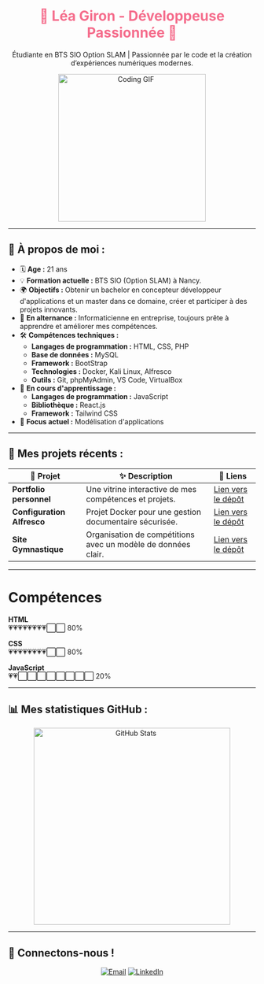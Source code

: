 <div align="center">
  <h1 style="color: #F56D8C;">🌸 Léa Giron - Développeuse Passionnée 🌸</h1>
  <p style="color: #EC9DA9;">
  <p>
    Étudiante en BTS SIO Option SLAM | Passionnée par le code et la création d’expériences numériques modernes.
  </p>
  <img src="https://media.giphy.com/media/L1R1tvI9svkIWwpVYr/giphy.gif" alt="Coding GIF" width="300"/>
</div>

---

## 🌟 À propos de moi :
- 🗓️ **Age :** 21 ans
- 💡 **Formation actuelle :** BTS SIO (Option SLAM) à Nancy.  
- 🌍 **Objectifs :** Obtenir un bachelor en concepteur développeur d'applications et un master dans ce domaine, créer et participer à des projets innovants.  
- 💼 **En alternance :** Informaticienne en entreprise, toujours prête à apprendre et améliorer mes compétences.  
- 🛠️ **Compétences techniques :**
  - **Langages de programmation :** HTML, CSS, PHP
  - **Base de données :** MySQL
  - **Framework :** BootStrap
  - **Technologies :** Docker, Kali Linux, Alfresco
  - **Outils :** Git, phpMyAdmin, VS Code, VirtualBox
- 📘 **En cours d'apprentissage :**
  - **Langages de programmation :** JavaScript
  - **Bibliothèque :** React.js
  - **Framework :** Tailwind CSS
- 🎯 **Focus actuel :** Modélisation d'applications  

---

## 💖 Mes projets récents :
| 🌸 Projet | ✨ Description | 🔗 Liens |
|--------|-------------|-------|
| **Portfolio personnel** | Une vitrine interactive de mes compétences et projets. | [Lien vers le dépôt](https://github.com/Leaaaa55/portfolio_lea_giron.github.io) |
| **Configuration Alfresco** | Projet Docker pour une gestion documentaire sécurisée. | [Lien vers le dépôt](https://github.com/lea-giron/alfresco-docker) |
| **Site Gymnastique** | Organisation de compétitions avec un modèle de données clair. | [Lien vers le dépôt](https://github.com/lea-giron/gymnastique) |

---

# Compétences

**HTML**  
💗💗💗💗💗💗💗💗⬜⬜ 80%  

**CSS**  
💗💗💗💗💗💗💗💗⬜⬜ 80%  

**JavaScript**  
💗💗⬜⬜⬜⬜⬜⬜⬜⬜ 20%   

---

## 📊 Mes statistiques GitHub :
<div align="center">
  <img src="https://github-readme-stats.vercel.app/api?username=Leaaaa55&show_icons=true&theme=dracula" alt="GitHub Stats" width="400"/>
</div>


---

## 🌺 Connectons-nous !
<p align="center">
  <a href="mailto:giron.lea@outlook.fr"><img src="https://img.shields.io/badge/Email-%23EA4335.svg?style=for-the-badge&logo=gmail&logoColor=white" alt="Email"></a>
  <a href="https://www.linkedin.com/in/léa-giron-866872227/"><img src="https://img.shields.io/badge/LinkedIn-%230077B5.svg?style=for-the-badge&logo=linkedin&logoColor=white" alt="LinkedIn"></a>
</p>
